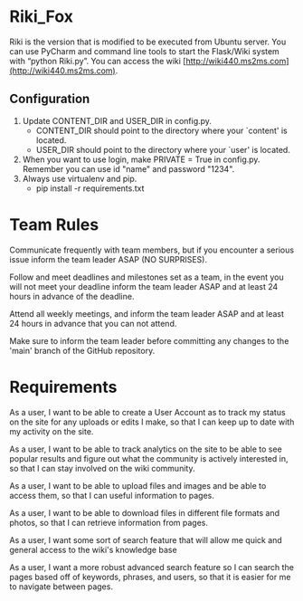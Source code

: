 # Riki_Fox

Riki is the version that is modified to be executed from Ubuntu server. 
You can use PyCharm and command line tools to start the Flask/Wiki system with “python Riki.py”.
You can access the wiki [http://wiki440.ms2ms.com](http://wiki440.ms2ms.com).

## Configuration
    
1. Update CONTENT_DIR and USER_DIR in config.py. 
    * CONTENT_DIR should point to the directory where your `content' is located.
    * USER_DIR should point to the directory where your `user' is located.
2. When you want to use login, make PRIVATE = True in config.py. Remember you can use id "name" and password "1234".
3. Always use virtualenv and pip.
    * pip install -r requirements.txt

# Team Rules
Communicate frequently with team members, but if you encounter a serious issue inform the team leader ASAP (NO SURPRISES).

Follow and meet deadlines and milestones set as a team, in the event you will not meet your deadline inform the team leader ASAP and at least 24 hours in advance of the deadline.

Attend all weekly meetings, and inform the team leader ASAP and at least 24 hours in advance that you can not attend.

Make sure to inform the team leader before committing any changes to the 'main' branch of the GitHub repository.

# Requirements
As a user, I want to be able to create a User Account as to track my status on the site for any uploads or edits I make, so that I can keep up to date with my activity on the site.

As a user, I want to be able to track analytics on the site to be able to see popular results and figure out what the community is actively interested in, so that I can stay involved on the wiki community.

As a user, I want to be able to upload files and images and be able to access them, so that I can useful information to pages.

As a user, I want to be able to download files in different file formats and photos, so that I can retrieve information from pages.

As a user, I want some sort of search feature that will allow me quick and general access to the wiki's knowledge base

As a user, I want a more robust advanced search feature so I can search the pages based off of keywords, phrases, and users, so that it is easier for me to navigate between pages.
